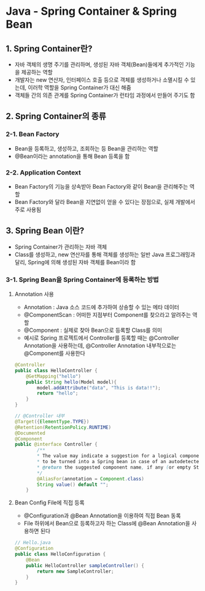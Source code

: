# Java - Spring Container & Spring Bean

## 1. Spring Container란?
- 자바 객체의 생명 주기를 관리하며, 생성된 자바 객체(Bean)들에게 추가적인 기능을 제공하는 역할
- 개발자는 new 연산자, 인터페이스 호출 등으로 객체를 생성하거나 소멸시킬 수 있는데, 이러학 역할을 Spring Container가 대신 해줌
- 객체들 간의 의존 관계를 Spring Container가 런타임 과정에서 만들어 주기도 함

## 2. Spring Container의 종류

### 2-1. Bean Factory
- Bean을 등록하고, 생성하고, 조회하는 등 Bean을 관리하는 역할
- @Bean이라는 annotation을 통해 Bean 등록을 함

### 2-2. Application Context
- Bean Factory의 기능을 상속받아 Bean Factory와 같이 Bean을 관리해주는 역할
- Bean Factory와 달라 Bean을 지연없이 얻을 수 있다는 장점으로, 실제 개발에서 주로 사용됨

## 3. Spring Bean 이란?
- Spring Container가 관리하는 자바 객체
- Class를 생성하고, new 연산자를 통해 객체를 생성하는 일반 Java 프로그래밍과 달리, Spring에 의해 생성된 자바 객체를 Bean이라 함

### 3-1. Spring Bean을 Spring Container에 등록하는 방법
1. Annotation 사용
   - Annotation : Java 소스 코드에 추가하여 상숑할 수 있는 메타 데이터
   - @ComponentScan : 어떠한 지점부터 Component를 찾으라고 알려주는 역할
   - @Component : 실제로 찾아 Bean으로 등록할 Class를 의미
   - 예시로 Spring 프로젝트에서 Controller를 등록할 때는 @Controller Annotation을 사용하는데, @Controller Annotation 내부적으로는 @Component를 사용한다
    ```java
    @Controller
    public class HelloController {
        @GetMapping("hello")
        public String hello(Model model){
            model.addAttribute("data", "This is data!!");
            return "hello";
        }
    }
    ```
    ```java
    // @Controller 내부
    @Target({ElementType.TYPE})
    @Retention(RetentionPolicy.RUNTIME)
    @Documented
    @Component
    public @interface Controller {
            /**
            * The value may indicate a suggestion for a logical component name,
            * to be turned into a Spring bean in case of an autodetected component.
            * @return the suggested component name, if any (or empty String otherwise)
            */
            @AliasFor(annotation = Component.class)
            String value() default "";
        }
    ```
    
2. Bean Config File에 직접 등록
    - @Configuration과 @Bean Annotation을 이용하여 직접 Bean 동록
    - File 하위에서 Bean으로 등록하고자 하는 Class에 @Bean Annotation을 사용하면 된다

    ```java
    // Hello.java
    @Configuration
    public class HelloConfiguration {
        @Bean
        public HelloController sampleController() {
            return new SampleController;
        }
    }
    ```